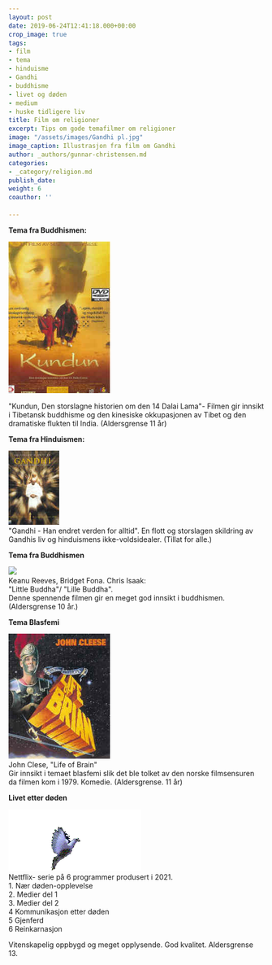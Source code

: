 ```yaml
---
layout: post
date: 2019-06-24T12:41:18.000+00:00
crop_image: true
tags:
- film
- tema
- hinduisme
- Gandhi
- buddhisme
- livet og døden
- medium
- huske tidligere liv
title: Film om religioner
excerpt: Tips om gode temafilmer om religioner
image: "/assets/images/Gandhi pl.jpg"
image_caption: Illustrasjon fra film om Gandhi
author: _authors/gunnar-christensen.md
categories:
- _category/religion.md
publish_date: 
weight: 6
coauthor: ''

---
```

**Tema fra Buddhismen:**

![](/assets/images/dvd.dalailama.jpg)

"Kundun, Den storslagne historien om den 14 Dalai Lama"- Filmen gir innsikt i Tibetansk buddhisme og den kinesiske okkupasjonen av Tibet og den dramatiske flukten til India. (Aldersgrense 11 år)

**Tema fra Hinduismen:**

![](/assets/images/gandhi.jpg)  
"Gandhi - Han endret verden for alltid". En flott og storslagen skildring av Gandhis liv og hinduismens ikke-voldsidealer. (Tillat for alle.)

**Tema fra Buddhismen**

![](/assets/images/libuddh.jpg)  
Keanu Reeves, Bridget Fona. Chris Isaak:  
"Little Buddha"/ "Lille Buddha".  
Denne spennende filmen gir en meget god innsikt i buddhismen.  (Aldersgrense 10 år.)

**Tema Blasfemi**

![](/assets/images/life.jpg)  
John Clese, "Life of Brain"  
Gir innsikt i temaet blasfemi slik det ble tolket av den norske filmsensuren da filmen kom i 1979. Komedie. (Aldersgrense. 11 år)

**Livet etter døden**

![](/assets/images/dove.gif)  
Nettflix- serie på 6 programmer produsert i 2021.  
1\. Nær døden-opplevelse  
2\. Medier del 1  
3\. Medier del 2  
4 Kommunikasjon etter døden  
5 Gjenferd  
6 Reinkarnasjon

 Vitenskapelig oppbygd og meget opplysende. God kvalitet.  Aldersgrense 13.